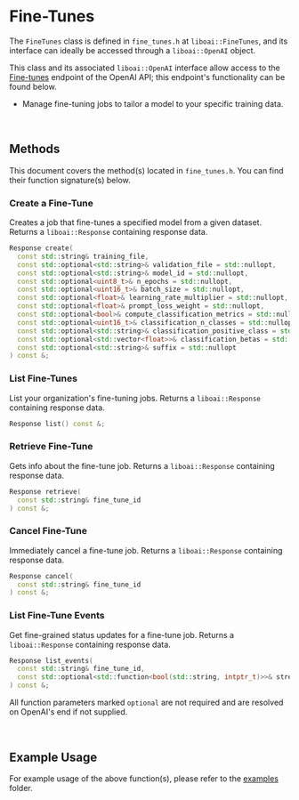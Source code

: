 <h1>Fine-Tunes</h1>
<p>The <code>FineTunes</code> class is defined in <code>fine_tunes.h</code> at <code>liboai::FineTunes</code>, and its interface can ideally be accessed through a <code>liboai::OpenAI</code> object.

This class and its associated <code>liboai::OpenAI</code> interface allow access to the <a href="https://beta.openai.com/docs/api-reference/fine-tunes">Fine-tunes</a> endpoint of the OpenAI API; this endpoint's functionality can be found below.</p>
- Manage fine-tuning jobs to tailor a model to your specific training data.

<br>
<h2>Methods</h2>
<p>This document covers the method(s) located in <code>fine_tunes.h</code>. You can find their function signature(s) below.</p>

<h3>Create a Fine-Tune</h3>
<p>Creates a job that fine-tunes a specified model from a given dataset. Returns a <code>liboai::Response</code> containing response data.</p>

```cpp
Response create(
  const std::string& training_file,
  const std::optional<std::string>& validation_file = std::nullopt,
  const std::optional<std::string>& model_id = std::nullopt,
  const std::optional<uint8_t>& n_epochs = std::nullopt,
  const std::optional<uint16_t>& batch_size = std::nullopt,
  const std::optional<float>& learning_rate_multiplier = std::nullopt,
  const std::optional<float>& prompt_loss_weight = std::nullopt,
  const std::optional<bool>& compute_classification_metrics = std::nullopt,
  const std::optional<uint16_t>& classification_n_classes = std::nullopt,
  const std::optional<std::string>& classification_positive_class = std::nullopt,
  const std::optional<std::vector<float>>& classification_betas = std::nullopt,
  const std::optional<std::string>& suffix = std::nullopt
) const &;	
```

<h3>List Fine-Tunes</h3>
<p>List your organization's fine-tuning jobs. Returns a <code>liboai::Response</code> containing response data.</p>

```cpp
Response list() const &;
```

<h3>Retrieve Fine-Tune</h3>
<p>Gets info about the fine-tune job. Returns a <code>liboai::Response</code> containing response data.</p>
  
```cpp
Response retrieve(
  const std::string& fine_tune_id
) const &;
```

<h3>Cancel Fine-Tune</h3>
<p>Immediately cancel a fine-tune job. Returns a <code>liboai::Response</code> containing response data.</p>
  
```cpp
Response cancel(
  const std::string& fine_tune_id
) const &;			
```

<h3>List Fine-Tune Events</h3>
<p>Get fine-grained status updates for a fine-tune job. Returns a <code>liboai::Response</code> containing response data.</p>
  
```cpp
Response list_events(
  const std::string& fine_tune_id,
  const std::optional<std::function<bool(std::string, intptr_t)>>& stream = std::nullopt
) const &;
```

<p>All function parameters marked <code>optional</code> are not required and are resolved on OpenAI's end if not supplied.</p>

<br>
<h2>Example Usage</h2>
<p>For example usage of the above function(s), please refer to the <a href="/examples">examples</a> folder.
